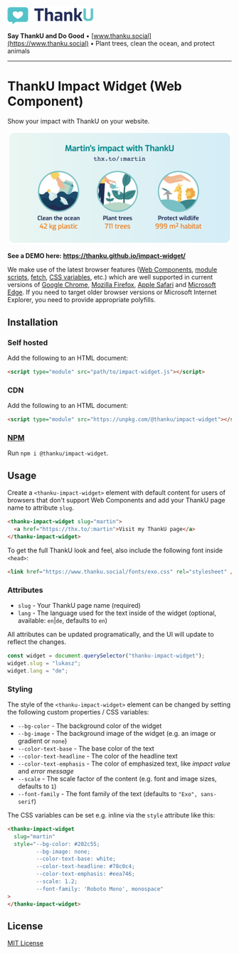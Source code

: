 ![ThankU logo](assets/thanku-logo.png)

**Say ThankU and Do Good** • [www.thanku.social](https://www.thanku.social) • Plant trees, clean the ocean, and protect animals

---

# ThankU Impact Widget (Web Component)

Show your impact with ThankU on your website.

![ThankU Impact Widget Screenshot](assets/screenshot.png)

**See a DEMO here: https://thanku.github.io/impact-widget/**

We make use of the latest browser features ([Web Components](https://developer.mozilla.org/en-US/docs/Web/Web_Components), [module scripts](https://developer.mozilla.org/en-US/docs/Web/JavaScript/Guide/Modules), [fetch](https://developer.mozilla.org/en-US/docs/Web/API/Fetch_API), [CSS variables](https://developer.mozilla.org/en-US/docs/Web/CSS/--*), etc.) which are well supported in current versions of [Google Chrome](https://www.google.com/chrome/), [Mozilla Firefox](https://www.mozilla.org/en-US/firefox/new/), [Apple Safari](https://www.apple.com/safari/) and [Microsoft Edge](https://www.microsoft.com/en-us/edge). If you need to target older browser versions or Microsoft Internet Explorer, you need to provide appropriate polyfills.

## Installation

### Self hosted

Add the following to an HTML document:

```html
<script type="module" src="path/to/impact-widget.js"></script>
```

### CDN

Add the following to an HTML document:

```html
<script type="module" src="https://unpkg.com/@thanku/impact-widget"></script>
```

### [NPM](https://www.npmjs.com/package/@thanku/impact-widget)

Run `npm i @thanku/impact-widget`.

## Usage

Create a `<thanku-impact-widget>` element with default content for users of browsers that don't support Web Components and add your ThankU page name to attribute `slug`.

```html
<thanku-impact-widget slug="martin">
  <a href="https://thx.to/:martin">Visit my ThankU page</a>
</thanku-impact-widget>
```

To get the full ThankU look and feel, also include the following font inside `<head>`:

```html
<link href="https://www.thanku.social/fonts/exo.css" rel="stylesheet" />
```

### Attributes

- `slug` - Your ThankU page name (required)
- `lang` - The language used for the text inside of the widget (optional, available: `en`|`de`, defaults to `en`)

All attributes can be updated programatically, and the UI will update to reflect the changes.

```javascript
const widget = document.querySelector("thanku-impact-widget");
widget.slug = "lukasz";
widget.lang = "de";
```

### Styling

The style of the `<thanku-impact-widget>` element can be changed by setting the following custom properties / CSS variables:

- `--bg-color` - The background color of the widget
- `--bg-image` - The background image of the widget (e.g. an image or gradient or `none`)
- `--color-text-base` - The base color of the text
- `--color-text-headline` - The color of the headline text
- `--color-text-emphasis` - The color of emphasized text, like _impact value_ and _error message_
- `--scale` - The scale factor of the content (e.g. font and image sizes, defaults to `1`)
- `--font-family` - The font family of the text (defaults to `"Exo", sans-serif`)

The CSS variables can be set e.g. inline via the `style` attribute like this:

```html
<thanku-impact-widget
  slug="martin"
  style="--bg-color: #202c55;
         --bg-image: none;
         --color-text-base: white;
         --color-text-headline: #78c0c4;
         --color-text-emphasis: #eea746;
         --scale: 1.2;
         --font-family: 'Roboto Mono', monospace"
>
</thanku-impact-widget>
```

## License

[MIT License](LICENSE)
